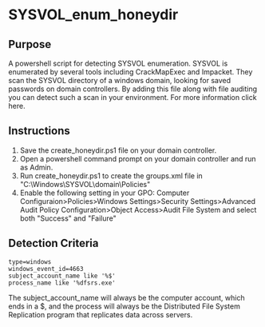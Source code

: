 # SYSVOL_enum_honeydir

## Purpose
A powershell script for detecting SYSVOL enumeration. SYSVOL is enumerated by several tools including CrackMapExec and Impacket. They scan the SYSVOL directory of a windows domain, looking for saved passwords on domain controllers. By adding this file along with file auditing you can detect such a scan in your environment. For more information click here.

## Instructions

1. Save the create_honeydir.ps1 file on your domain controller.
2. Open a powershell command prompt on your domain controller and run as Admin.
3. Run create_honeydir.ps1 to create the groups.xml file in "C:\Windows\SYSVOL\domain\Policies\"
4. Enable the following setting in your GPO: Computer Configuraion>Policies>Windows Settings>Security Settings>Advanced Audit Policy Configuration>Object Access>Audit File System and select both "Success" and "Failure"

## Detection Criteria
    type=windows
    windows_event_id=4663
    subject_account_name like '%$'
    process_name like '%dfsrs.exe'
    
 The subject_account_name will always be the computer account, which ends in a $, and the process will always be the Distributed File System Replication program that replicates data across servers.
